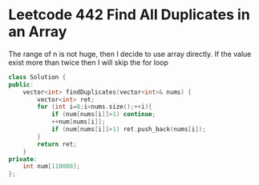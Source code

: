 # Leetcode 442 Find All Duplicates in an Array

The range of n is not huge, then I decide to use array directly.
If the value exist more than twice then I will skip the for loop

```cpp
class Solution {
public:
    vector<int> findDuplicates(vector<int>& nums) {
        vector<int> ret;
        for (int i=0;i<nums.size();++i){
            if (num[nums[i]]>1) continue;
            ++num[nums[i]];
            if (num[nums[i]]>1) ret.push_back(nums[i]);
        }
        return ret;
    }
private:
    int num[110000];
};
```

